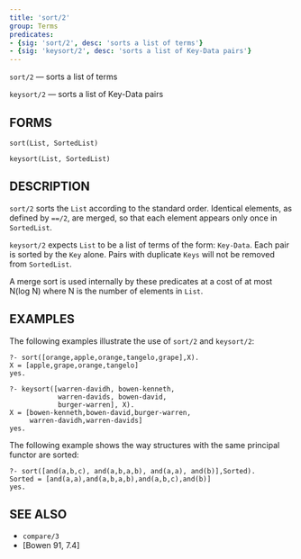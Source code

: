 ```yaml
---
title: 'sort/2'
group: Terms
predicates:
- {sig: 'sort/2', desc: 'sorts a list of terms'}
- {sig: 'keysort/2', desc: 'sorts a list of Key-Data pairs'}
---
```

`sort/2` — sorts a list of terms

`keysort/2` — sorts a list of Key-Data pairs


## FORMS

```
sort(List, SortedList)

keysort(List, SortedList)
```

## DESCRIPTION

`sort/2` sorts the `List` according to the standard order. Identical elements, as defined by `==/2`, are merged, so that each element appears only once in `SortedList`.

`keysort/2` expects `List` to be a list of terms of the form: `Key-Data`. Each pair is sorted by the `Key` alone. Pairs with duplicate `Keys` will not be removed from `SortedList`.

A merge sort is used internally by these predicates at a cost of at most N(log N) where N is the number of elements in `List`.


## EXAMPLES

The following examples illustrate the use of `sort/2` and `keysort/2`:

```
?- sort([orange,apple,orange,tangelo,grape],X).
X = [apple,grape,orange,tangelo]
yes.

?- keysort([warren-davidh, bowen-kenneth,
            warren-davids, bowen-david,
            burger-warren], X).
X = [bowen-kenneth,bowen-david,burger-warren,
     warren-davidh,warren-davids]
yes.
```

The following example shows the way structures with the same principal functor are sorted:

```
?- sort([and(a,b,c), and(a,b,a,b), and(a,a), and(b)],Sorted).
Sorted = [and(a,a),and(a,b,a,b),and(a,b,c),and(b)]
yes.
```

## SEE ALSO

- `compare/3`
- [Bowen 91, 7.4]
